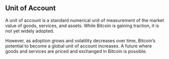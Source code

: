 ## Unit of Account

A unit of account is a standard numerical unit of measurement of the market value of goods, services, and assets. While Bitcoin is gaining traction, it is not yet widely adopted.

However, as adoption grows and volatility decreases over time, Bitcoin’s potential to become a global unit of account increases. A future where goods and services are priced and exchanged in Bitcoin is possible.



